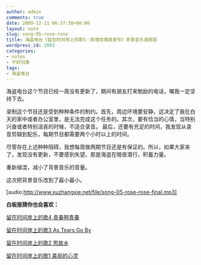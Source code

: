 ```yaml
---
author: admin
comments: true
date: 2009-12-11 06:37:58+00:00
layout: note
slug: song-05-rose-rose
title: 海盗电台《留在时间岸上的歌5：玫瑰玫瑰我爱你》背景音乐减弱版
wordpress_id: 2893
categories:
- notes
- 不好归类
tags:
- 海盗电台
---
```


海盗电台这个节目已经一周没有更新了，期间有朋友打来勉励的电话，嘱我一定坚持下去。

录制这个节目还是受到种种条件的制约。首先，周边环境要安静。这决定了我在白天的家中或者办公室里，是无法完成这个任务的。其次，要有恰当的心情，当特别兴奋或者特别沮丧的时候，不适合录音。 最后，还要有充足的时间，我发现从录音剪辑到配乐，每期节目都需要两个小时以上的时间。

尽管存在上述种种阻碍，我想每周做两期节目还是有保证的。所以，如果大家来了，发现没有更新，不要感到失望。那是海盗在暗夜潜行，积蓄力量。

重新缩混，减小了背景音乐的音量。

这次把背景音乐改到了最小最小。

[audio:http://www.xuzhangxie.net/file/song-05-rose-rose-final.mp3]

**白板报猜你也会喜欢：**

[留在时间岸上的歌4 青春啊青春](http://www.baibanbao.net/2009/12/08/song-04-youth/)

[留在时间岸上的歌3 As Tears Go By](http://www.baibanbao.net/2009/12/05/as-tears-go-by/)

[留在时间岸上的歌2 思故乡](http://www.baibanbao.net/2009/12/03/missing-home/)

[留在时间岸上的歌1 美丽的心灵](http://www.baibanbao.net/2009/12/02/song-beautiful-soul/)
